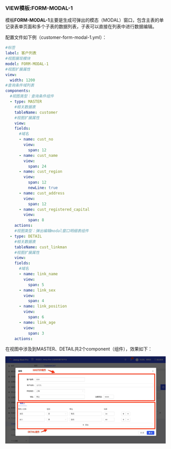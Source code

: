 ### VIEW模板:FORM-MODAL-1
模板**FORM-MODAL-1**主要是生成可弹出的模态（MODAL）窗口，包含主表的单记录表单页面和多个子表的数据列表，子表可以直接在列表中进行数据编辑。

配置文件如下例（customer-form-modal-1.yml）：

```yaml
#标签
label: 客户列表
#视图展现模块
model: FORM-MODAL-1
#视图扩展属性
view:
  width: 1200
#查询条件域列表
components:
  #视图类型：查询条件组件
  - type: MASTER
    #相关数据表
    tableName: customer
    #视图扩展属性
    view:
    fields:
      #域名
      - name: cust_no
        view:
          span: 12
      - name: cust_name
        view:
          span: 24
      - name: cust_region
        view:
          span: 12
          newLine: true
      - name: cust_address
        view:
          span: 12
      - name: cust_registered_capital
        view:
          span: 8
    actions:
    #视图类型：弹出编辑modal窗口明细表组件
  - type: DETAIL
    #相关数据表
    tableName: cust_linkman
    #视图扩展属性
    view:
    fields:
      #域名
      - name: link_name
        view:
          span: 5
      - name: link_sex
        view:
          span: 4
      - name: link_position
        view:
          span: 6
      - name: link_age
        view:
          span: 3
    actions:
```
在视图中涉及到MASTER、DETAIL共2个component（组件），效果如下：

![image](pic/form-modal-1.jpg)

